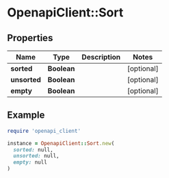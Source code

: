 # OpenapiClient::Sort

## Properties

| Name | Type | Description | Notes |
| ---- | ---- | ----------- | ----- |
| **sorted** | **Boolean** |  | [optional] |
| **unsorted** | **Boolean** |  | [optional] |
| **empty** | **Boolean** |  | [optional] |

## Example

```ruby
require 'openapi_client'

instance = OpenapiClient::Sort.new(
  sorted: null,
  unsorted: null,
  empty: null
)
```

